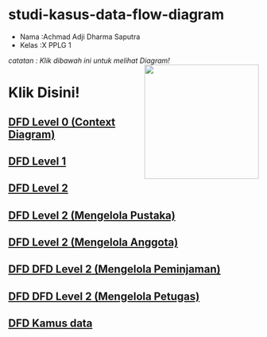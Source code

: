 # studi-kasus-data-flow-diagram

- Nama  :Achmad Adji Dharma Saputra 
- Kelas :X PPLG 1

<i>catatan :
Klik dibawah ini untuk melihat Diagram!
</i>
<img src='C:\Users\ADJI\Documents\DPL\studi-kasus-data-flow-diagram\img\hello.png' align="right" width="230">

# Klik Disini!

## [DFD Level 0 (Context Diagram)](DFD/DFD%20Level%200%20(Context%20Diagram).md)
## [DFD Level 1](DFD/DFD%20Level%201.md)
## [DFD Level 2](DFD/DFD%20Level%202.md)
## [DFD Level 2 (Mengelola Pustaka)](DFD/DFD%20Level%202%20(Mengelola%20Pustaka).md)
## [DFD Level 2 (Mengelola Anggota)](DFD/DFD%20Level%202%20(Mengelola%20Anggota).md)
## [DFD DFD Level 2 (Mengelola Peminjaman)](DFD/DFD%20Level%202%20(Mengelola%20Peminjaman).md)
## [DFD DFD Level 2 (Mengelola Petugas)](DFD/DFD%20Level%202%20(Mengelola%20Petugas).md)
## [DFD Kamus data](DFD/DFD%20Kamus%20data.md)